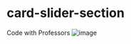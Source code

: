 # card-slider-section
Code with Professors
![image](https://github.com/user-attachments/assets/043835f1-20eb-47bd-8ad3-1d47022f3026)
